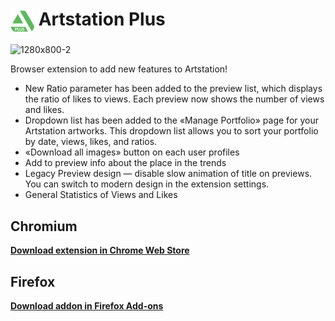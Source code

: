 # <img src="https://github.com/demiurge-ash/artstation-plus/blob/master/chrome/icons/icon-128.png" height="38" width="38" style="vertical-align: middle;"> Artstation Plus

![1280x800-2](https://github.com/demiurge-ash/artstation-plus/assets/40300551/a60c63a7-b33f-42fd-92cb-2603cf44f45d)


Browser extension to add new features to Artstation!

- New Ratio parameter has been added to the preview list, which displays the ratio of likes to views. 
Each preview now shows the number of views and likes. 
- Dropdown list has been added to the «Manage Portfolio» page for your Artstation artworks. 
This dropdown list allows you to sort your portfolio by date, views, likes, and ratios.
- «Download all images» button on each user profiles
- Add to preview info about the place in the trends
- Legacy Preview design — disable slow animation of title on previews. You can switch to modern design in the extension settings.
- General Statistics of Views and Likes

## Chromium
**[Download extension in Chrome Web Store](https://chrome.google.com/webstore/detail/artstation-plus/ebdenohdcbolldkofcepdbjdibghkndc)**

## Firefox
**[Download addon in Firefox Add-ons](https://addons.mozilla.org/ru/firefox/addon/artstation-plus/)**

